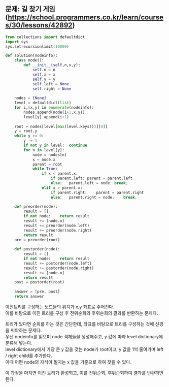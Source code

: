 ## 문제: 길 찾기 게임 (https://school.programmers.co.kr/learn/courses/30/lessons/42892)
```python
from collections import defaultdict
import sys
sys.setrecursionlimit(10000)

def solution(nodeinfo):
    class node():
        def __init__(self,n,x,y):
            self.n = n
            self.x = x
            self.y = y
            self.left = None
            self.right = None
    
    nodes = [None]
    level = defaultdict(list)
    for i,[x,y] in enumerate(nodeinfo):
        nodes.append(node(i+1,x,y))
        level[y].append(i+1)
        
    root = nodes[level[max(level.keys())][0]]
    y = root.y
    while y >= 0:
        y -= 1
        if not y in level:  continue
        for n in level[y]:
            node = nodes[n]
            x = node.x
            parent = root
            while True:
                if x < parent.x:
                    if parent.left: parent = parent.left
                    else:   parent.left = node; break;
                elif x > parent.x:
                    if parent.right:    parent = parent.right
                    else:   parent.right = node;    break;
    
    def preorder(node):
        result = []
        if not node:    return result
        result += [node.n]
        result += preorder(node.left)
        result += preorder(node.right)
        return result
    pre = preorder(root)
    
    def postorder(node):
        result = []
        if not node:    return result
        result += postorder(node.left)
        result += postorder(node.right)
        result += [node.n]
        return result
    post = postorder(root)
    
    answer = [pre, post]
    return answer
```
이진트리를 구성하는 노드들의 위치가 x,y 좌표로 주어진다.  
이를 바탕으로 이진 트리를 구성 후 전위순회와 후위순회의 결과를 반환하는 문제다.  

트리가 있다면 순회를 하는 것은 간단한데, 좌표를 바탕으로 트리를 구성하는 것에 신경을 써야하는 문제다.  
우선 nodeinfo를 읽으며 node 객체들을 생성해주고, y 값에 따라 level dictionary에 분류해 넣는다.  
level dictionary에서 가장 큰 y 값을 갖는 node가 root이고, y 값을 1씩 줄여가며 left / right child를 추가한다.  
이때 어떤 node의 자식이 될지는 x 값을 기준으로 하여 찾을 수 있다.  

이 과정을 마치면 이진 트리가 완성되고, 이를 전위순회, 후위순회하여 결과를 반환하면 된다.  
